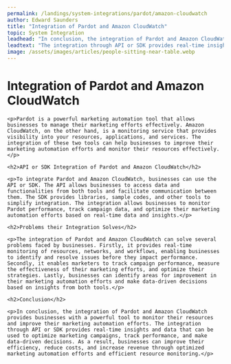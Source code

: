 ```yaml
---
permalink: /landings/system-integrations/pardot/amazon-cloudwatch
author: Edward Saunders
title: "Integration of Pardot and Amazon CloudWatch"
topic: System Integration
leadhead: "In conclusion, the integration of Pardot and Amazon CloudWatch provides businesses with a powerful tool to monitor their resources and improve their marketing automation efforts"
leadtext: "The integration through API or SDK provides real-time insights and data that can be used to optimize marketing campaigns, track performance, and make data-driven decisions. As a result, businesses can improve their efficiency, reduce costs, and increase revenue through optimized marketing automation efforts and efficient resource monitoring."
image: /assets/images/articles/people-sitting-near-table.webp
---
```

<div class="arttext">	<h1>Integration of Pardot and Amazon CloudWatch</h1>

	<p>Pardot is a powerful marketing automation tool that allows businesses to manage their marketing efforts effectively. Amazon CloudWatch, on the other hand, is a monitoring service that provides visibility into your resources, applications, and services. The integration of these two tools can help businesses to improve their marketing automation efforts and monitor their resources effectively. </p>

	<h2>API or SDK Integration of Pardot and Amazon CloudWatch</h2>

	<p>To integrate Pardot and Amazon CloudWatch, businesses can use the API or SDK. The API allows businesses to access data and functionalities from both tools and facilitate communication between them. The SDK provides libraries, sample codes, and other tools to simplify integration. The integration allows businesses to monitor Pardot performance, track campaign data, and optimize their marketing automation efforts based on real-time data and insights.</p>

	<h2>Problems their Integration Solves</h2>

	<p>The integration of Pardot and Amazon CloudWatch can solve several problems faced by businesses. Firstly, it provides real-time monitoring of resources, networks, and workflows, enabling businesses to identify and resolve issues before they impact performance. Secondly, it enables marketers to track campaign performance, measure the effectiveness of their marketing efforts, and optimize their strategies. Lastly, businesses can identify areas for improvement in their marketing automation efforts and make data-driven decisions based on insights from both tools.</p>

	<h2>Conclusion</h2>

	<p>In conclusion, the integration of Pardot and Amazon CloudWatch provides businesses with a powerful tool to monitor their resources and improve their marketing automation efforts. The integration through API or SDK provides real-time insights and data that can be used to optimize marketing campaigns, track performance, and make data-driven decisions. As a result, businesses can improve their efficiency, reduce costs, and increase revenue through optimized marketing automation efforts and efficient resource monitoring.</p>

</div>